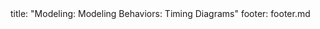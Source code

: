 <frontmatter>
title: "Modeling: Modeling Behaviors: Timing Diagrams"
footer: footer.md
</frontmatter>

<include src="unit-inPage-asFlat.md" boilerplate />